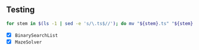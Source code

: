 ## Testing

```bash
for stem in $(ls -1 | sed -e 's/\.ts$//'); do mv "${stem}.ts" "${stem}.spec.ts"; done
```

- [x] `BinarySearchList`
- [x] `MazeSolver`
